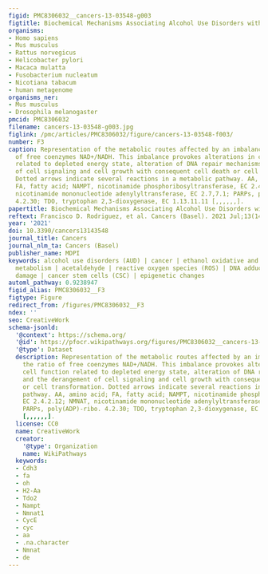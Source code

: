 ```yaml
---
figid: PMC8306032__cancers-13-03548-g003
figtitle: Biochemical Mechanisms Associating Alcohol Use Disorders with Cancers
organisms:
- Homo sapiens
- Mus musculus
- Rattus norvegicus
- Helicobacter pylori
- Macaca mulatta
- Fusobacterium nucleatum
- Nicotiana tabacum
- human metagenome
organisms_ner:
- Mus musculus
- Drosophila melanogaster
pmcid: PMC8306032
filename: cancers-13-03548-g003.jpg
figlink: /pmc/articles/PMC8306032/figure/cancers-13-03548-f003/
number: F3
caption: Representation of the metabolic routes affected by an imbalance in the ratio
  of free coenzymes NAD+/NADH. This imbalance provokes alterations in cell function
  related to depleted energy state, alteration of DNA repair mechanisms, and the derangement
  of cell signaling and cell growth with consequent cell death or cell transformation.
  Dotted arrows indicate several reactions in a metabolic pathway. AA, amino acid;
  FA, fatty acid; NAMPT, nicotinamide phosphoribosyltransferase, EC 2.4.2.12; NMNAT,
  nicotinamide mononucleotide adenylyltransferase, EC 2.7,7.1; PARPs, poly(ADP)-ribo.
  4.2.30; TDO, tryptophan 2,3-dioxygenase, EC 1.13.11.11 [,,,,,,].
papertitle: Biochemical Mechanisms Associating Alcohol Use Disorders with Cancers.
reftext: Francisco D. Rodriguez, et al. Cancers (Basel). 2021 Jul;13(14):3548.
year: '2021'
doi: 10.3390/cancers13143548
journal_title: Cancers
journal_nlm_ta: Cancers (Basel)
publisher_name: MDPI
keywords: alcohol use disorders (AUD) | cancer | ethanol oxidative and nonoxidative
  metabolism | acetaldehyde | reactive oxygen species (ROS) | DNA adducts | protein
  damage | cancer stem cells (CSC) | epigenetic changes
automl_pathway: 0.9238947
figid_alias: PMC8306032__F3
figtype: Figure
redirect_from: /figures/PMC8306032__F3
ndex: ''
seo: CreativeWork
schema-jsonld:
  '@context': https://schema.org/
  '@id': https://pfocr.wikipathways.org/figures/PMC8306032__cancers-13-03548-g003.html
  '@type': Dataset
  description: Representation of the metabolic routes affected by an imbalance in
    the ratio of free coenzymes NAD+/NADH. This imbalance provokes alterations in
    cell function related to depleted energy state, alteration of DNA repair mechanisms,
    and the derangement of cell signaling and cell growth with consequent cell death
    or cell transformation. Dotted arrows indicate several reactions in a metabolic
    pathway. AA, amino acid; FA, fatty acid; NAMPT, nicotinamide phosphoribosyltransferase,
    EC 2.4.2.12; NMNAT, nicotinamide mononucleotide adenylyltransferase, EC 2.7,7.1;
    PARPs, poly(ADP)-ribo. 4.2.30; TDO, tryptophan 2,3-dioxygenase, EC 1.13.11.11
    [,,,,,,].
  license: CC0
  name: CreativeWork
  creator:
    '@type': Organization
    name: WikiPathways
  keywords:
  - Cdh3
  - fa
  - oh
  - H2-Aa
  - Tdo2
  - Nampt
  - Nmnat1
  - CycE
  - cyc
  - aa
  - .na.character
  - Nmnat
  - de
---
```

